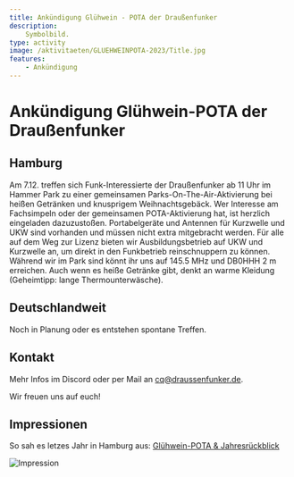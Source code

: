 ```yaml
---
title: Ankündigung Glühwein - POTA der Draußenfunker
description:
    Symbolbild.
type: activity
image: /aktivitaeten/GLUEHWEINPOTA-2023/Title.jpg
features:
    - Ankündigung
---
```


# Ankündigung Glühwein-POTA der Draußenfunker

## Hamburg

Am 7.12. treffen sich Funk-Interessierte der Draußenfunker ab 11 Uhr im Hammer Park zu einer gemeinsamen Parks-On-The-Air-Aktivierung bei heißen Getränken und knusprigem Weihnachtsgebäck.
Wer Interesse am Fachsimpeln oder der gemeinsamen POTA-Aktivierung hat, ist herzlich eingeladen dazuzustoßen. Portabelgeräte und Antennen für Kurzwelle und UKW sind vorhanden und müssen nicht extra mitgebracht werden.
Für alle auf dem Weg zur Lizenz bieten wir Ausbildungsbetrieb auf UKW und Kurzwelle an, um direkt in den Funkbetrieb reinschnuppern zu können.
Während wir im Park sind könnt ihr uns auf 145.5 MHz und DB0HHH 2 m erreichen.
Auch wenn es heiße Getränke gibt, denkt an warme Kleidung (Geheimtipp: lange Thermounterwäsche).

## Deutschlandweit

Noch in Planung oder es entstehen spontane Treffen.

## Kontakt

Mehr Infos im Discord oder per Mail an cq@draussenfunker.de.

Wir freuen uns auf euch!

## Impressionen

So sah es letzes Jahr in Hamburg aus: [Glühwein-POTA & Jahresrückblick](https://draussenfunker.de/aktivitaeten/2023-12-09-Jahresrueckblick.html)

![Impression](/aktivitaeten/GLUEHWEINPOTA-2023/Title.jpg)
